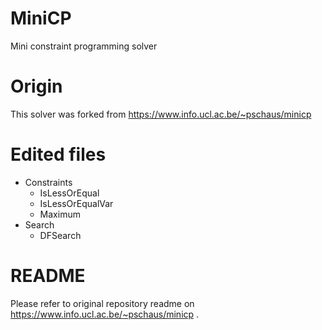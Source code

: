 # MiniCP
Mini constraint programming solver
# Origin
This solver was forked from https://www.info.ucl.ac.be/~pschaus/minicp 
# Edited files
- Constraints
  - IsLessOrEqual
  - IsLessOrEqualVar
  - Maximum
 - Search
   - DFSearch
  
# README
Please refer to original repository readme on https://www.info.ucl.ac.be/~pschaus/minicp .
